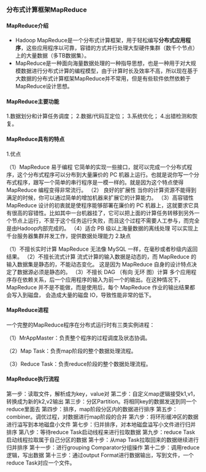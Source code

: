 ### 分布式计算框架MapReduce

####   MapReduce介绍

- Hadoop MapReduce是一个分布式计算框架，用于轻松编写**分布式应用程序**，这些应用程序以可靠，容错的方式并行处理大型硬件集群（数千个节点）上的大量数据（多TB数据集）。
- MapReduce是一种面向海量数据处理的一种指导思想，也是一种用于对大规模数据进行分布式计算的编程模型，由于计算时长及效率不高，所以现在基于大数据的分布式计算框架MapReduce并不常用，但是有些软件依然依赖于MapReduce设计思想。

####  MapReduce主要功能

1.数据划分和计算任务调度；
2.数据/代码互定位；
3.系统优化；
4.出错检测和恢复。

####  MapReduce具有的特点

1.优点

（1）MapReduce 易于编程
它简单的实现一些接口，就可以完成一个分布式程序，这个分布式程序可以分布到大量廉价的 PC 机器上运行。也就是说你写一个分布式程序，跟写一个简单的串行程序是一模一样的。就是因为这个特点使得 MapReduce 编程变得非常流行。
（2） 良好的扩展性
当你的计算资源不能得到满足的时候，你可以通过简单的增加机器来扩展它的计算能力。
（3）高容错性
MapReduce 设计的初衷就是使程序能够部署在廉价的 PC 机器上，这就要求它具有很高的容错性。比如其中一台机器挂了，它可以把上面的计算任务转移到另外一个节点上运行，不至于这个任务运行失败，而且这个过程不需要人工参与，而完全是由Hadoop内部完成的。
（4）适合 PB 级以上海量数据的离线处理
可以实现上千台服务器集群并发工作，提供数据处理能力
2.缺点

（1）不擅长实时计算
MapReduce 无法像 MySQL 一样，在毫秒或者秒级内返回结果。
（2）不擅长流式计算
流式计算的输入数据是动态的，而 MapReduce 的输入数据集是静态的，不能动态变化。
这是因为 MapReduce 自身的设计特点决定了数据源必须是静态的。
（3）不擅长 DAG （有向 无环 图）计算
多个应用程序存在依赖关系，后一个应用程序的输入为前一个的输出。在这种情况下，
MapReduce 并不是不能做，而是使用后，每个 MapReduce 作业的输出结果都会写入到磁盘，
会造成大量的磁盘 IO，导致性能非常的低下。

#### MapReduce进程

一个完整的MapReduce程序在分布式运行时有三类实例进程：

（1）MrAppMaster：负责整个程序的过程调度及状态协调。

（2）Map Task：负责map阶段的整个数据处理流程。

（3）Reduce Task：负责reduce阶段的整个数据处理流程。

#### MapReduce执行流程

第一步：读取文件，解析成为key，value对
第二步：自定义map逻辑接受k1,v1，转换成为新的k2,v2输出
第三步：分区Partition。将相同key的数据发送到同一个reduce里面去
第四步：排序，map阶段分区内的数据进行排序
第五步：combiner。调优过程，对数据进行map阶段的合并
第六步：将环形缓冲区的数据进行溢写到本地磁盘小文件
第七步：归并排序，对本地磁盘溢写小文件进行归并排序
第八步：等待reduce Task启动线程来进行拉取数据
第九步：reduce Task启动线程拉取属于自己分区的数据
第十步：从map Task拉取回来的数据继续进行归并排序
第十一步：进行grouping Comparator分组操作
第十二步：调用reduce逻辑，写出数据
第十三步：通过output Format进行数据输出，写到文件，一个reduce Task对应一个文件。
